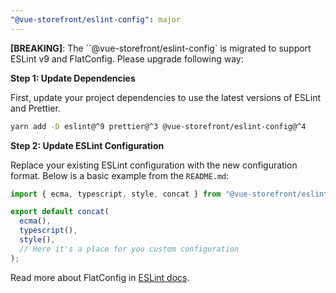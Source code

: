 ```yaml
---
"@vue-storefront/eslint-config": major
---
```


**[BREAKING]**: The ``@vue-storefront/eslint-config` is migrated to support ESLint v9 and FlatConfig. Please upgrade following way:

**Step 1: Update Dependencies**

First, update your project dependencies to use the latest versions of ESLint and Prettier.

```bash
yarn add -D eslint@^9 prettier@^3 @vue-storefront/eslint-config@^4
```

**Step 2: Update ESLint Configuration**

Replace your existing ESLint configuration with the new configuration format. Below is a basic example from the `README.md`:

```js
import { ecma, typescript, style, concat } from "@vue-storefront/eslint-config";

export default concat(
  ecma(),
  typescript(),
  style(),
  // Here it's a place for you custom configuration
);
```

Read more about FlatConfig in [ESLint docs](https://eslint.org/docs/latest/use/configure/).
